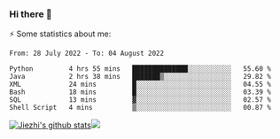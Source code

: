 ### Hi there 👋

⚡ Some statistics about me:


<!--START_SECTION:waka-->

```text
From: 28 July 2022 - To: 04 August 2022

Python         4 hrs 55 mins   ██████████████░░░░░░░░░░░   55.60 %
Java           2 hrs 38 mins   ███████▒░░░░░░░░░░░░░░░░░   29.82 %
XML            24 mins         █░░░░░░░░░░░░░░░░░░░░░░░░   04.55 %
Bash           18 mins         █░░░░░░░░░░░░░░░░░░░░░░░░   03.39 %
SQL            13 mins         ▓░░░░░░░░░░░░░░░░░░░░░░░░   02.57 %
Shell Script   4 mins          ▒░░░░░░░░░░░░░░░░░░░░░░░░   00.87 %
```

<!--END_SECTION:waka-->





[![Jiezhi's github stats](https://github-readme-stats.vercel.app/api?username=Jiezhi&show_icons=true)](https://github.com/Jiezhi/github-readme-stats)[![](https://stats.justsong.cn/api/leetcode/?username=Jiezhi)](https://leetcode.com/Jiezhi/) 
<!--
[![Top Langs](https://github-readme-stats.vercel.app/api/top-langs/?username=Jiezhi&hide=javascript,html)](https://github.com/Jiezhi/github-readme-stats)

**Jiezhi/Jiezhi** is a ✨ _special_ ✨ repository because its `README.md` (this file) appears on your GitHub profile.

Here are some ideas to get you started:

- 🔭 I’m currently working on ...
- 🌱 I’m currently learning ...
- 👯 I’m looking to collaborate on ...
- 🤔 I’m looking for help with ...
- 💬 Ask me about ...
- 📫 How to reach me: ...
- 😄 Pronouns: ...
- ⚡ Fun fact: ...
-->

